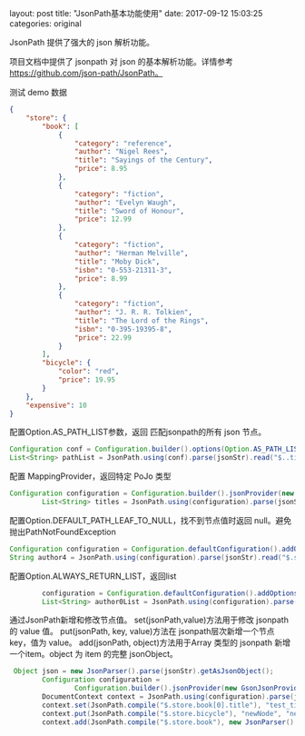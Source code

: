layout: post
title:  "JsonPath基本功能使用"
date:   2017-09-12 15:03:25
categories: original



JsonPath 提供了强大的 json 解析功能。

项目文档中提供了 jsonpath 对 json 的基本解析功能。详情参考 https://github.com/json-path/JsonPath。

测试 demo 数据
``` json
{
    "store": {
        "book": [
            {
                "category": "reference",
                "author": "Nigel Rees",
                "title": "Sayings of the Century",
                "price": 8.95
            },
            {
                "category": "fiction",
                "author": "Evelyn Waugh",
                "title": "Sword of Honour",
                "price": 12.99
            },
            {
                "category": "fiction",
                "author": "Herman Melville",
                "title": "Moby Dick",
                "isbn": "0-553-21311-3",
                "price": 8.99
            },
            {
                "category": "fiction",
                "author": "J. R. R. Tolkien",
                "title": "The Lord of the Rings",
                "isbn": "0-395-19395-8",
                "price": 22.99
            }
        ],
        "bicycle": {
            "color": "red",
            "price": 19.95
        }
    },
    "expensive": 10
}
```

配置Option.AS_PATH_LIST参数，返回 匹配jsonpath的所有 json 节点。

``` java
Configuration conf = Configuration.builder().options(Option.AS_PATH_LIST).build();
List<String> pathList = JsonPath.using(conf).parse(jsonStr).read("$..title");

```
配置 MappingProvider，返回特定 PoJo 类型

``` java
Configuration configuration = Configuration.builder().jsonProvider(new GsonJsonProvider()).mappingProvider(new GsonMappingProvider()).build();
        List<String> titles = JsonPath.using(configuration).parse(jsonStr).read("$.store.book[*].title", new TypeRef<List<String>>(){});
```

配置Option.DEFAULT_PATH_LEAF_TO_NULL，找不到节点值时返回 null。避免抛出PathNotFoundException

``` java
Configuration configuration = Configuration.defaultConfiguration().addOptions(Option.DEFAULT_PATH_LEAF_TO_NULL);
String author4 = JsonPath.using(configuration).parse(jsonStr).read("$.store.book[0].author1");
```
配置Option.ALWAYS_RETURN_LIST，返回list

``` java
        configuration = Configuration.defaultConfiguration().addOptions(Option.ALWAYS_RETURN_LIST);
        List<String> author0List = JsonPath.using(configuration).parse(jsonStr).read("$.store.book[0].author");
```

通过JsonPath新增和修改节点值。
set(jsonPath,value)方法用于修改 jsonpath 的 value 值。
put(jsonPath, key, value)方法在 jsonpath层次新增一个节点key，值为 value。
add(jsonPath, object)方法用于Array 类型的 jsonpath 新增一个item。object 为 item 的完整 jsonObject。

``` java
 Object json = new JsonParser().parse(jsonStr).getAsJsonObject();
        Configuration configuration =
                Configuration.builder().jsonProvider(new GsonJsonProvider()).mappingProvider(new GsonMappingProvider()).build();
        DocumentContext context = JsonPath.using(configuration).parse(json);
        context.set(JsonPath.compile("$.store.book[0].title"), "test_title");
        context.put(JsonPath.compile("$.store.bicycle"), "newNode", "newNode_value");
        context.add(JsonPath.compile("$.store.book"), new JsonParser().parse("{\"category\":\"test1\",\"title\":\"test_title_1\"}").getAsJsonObject());
```



